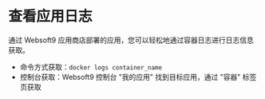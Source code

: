 # 查看应用日志

通过 Websoft9 应用商店部署的应用，您可以轻松地通过容器日志进行日志信息获取。

- 命令方式获取：`docker logs container_name`
- 控制台获取：Websoft9 控制台 "我的应用" 找到目标应用，通过 "容器" 标签页获取